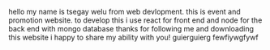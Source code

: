 hello my name is tsegay welu from web devlopment. this is event and promotion website. 
to develop this i use react for front end and  node for the back end with mongo database
thanks for following me and downloading this website  i happy to share my ability with you!
guierguierg  fewfiywgfywf
